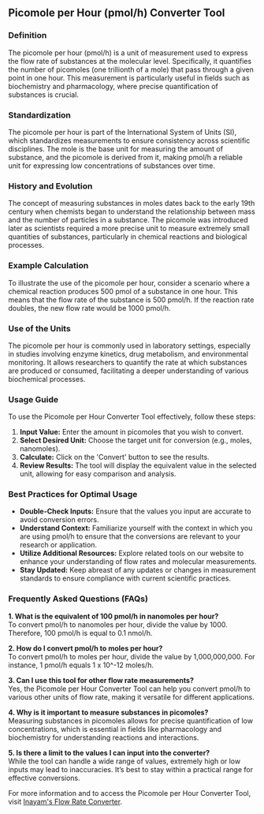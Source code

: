 ## Picomole per Hour (pmol/h) Converter Tool

### Definition
The picomole per hour (pmol/h) is a unit of measurement used to express the flow rate of substances at the molecular level. Specifically, it quantifies the number of picomoles (one trillionth of a mole) that pass through a given point in one hour. This measurement is particularly useful in fields such as biochemistry and pharmacology, where precise quantification of substances is crucial.

### Standardization
The picomole per hour is part of the International System of Units (SI), which standardizes measurements to ensure consistency across scientific disciplines. The mole is the base unit for measuring the amount of substance, and the picomole is derived from it, making pmol/h a reliable unit for expressing low concentrations of substances over time.

### History and Evolution
The concept of measuring substances in moles dates back to the early 19th century when chemists began to understand the relationship between mass and the number of particles in a substance. The picomole was introduced later as scientists required a more precise unit to measure extremely small quantities of substances, particularly in chemical reactions and biological processes.

### Example Calculation
To illustrate the use of the picomole per hour, consider a scenario where a chemical reaction produces 500 pmol of a substance in one hour. This means that the flow rate of the substance is 500 pmol/h. If the reaction rate doubles, the new flow rate would be 1000 pmol/h.

### Use of the Units
The picomole per hour is commonly used in laboratory settings, especially in studies involving enzyme kinetics, drug metabolism, and environmental monitoring. It allows researchers to quantify the rate at which substances are produced or consumed, facilitating a deeper understanding of various biochemical processes.

### Usage Guide
To use the Picomole per Hour Converter Tool effectively, follow these steps:
1. **Input Value:** Enter the amount in picomoles that you wish to convert.
2. **Select Desired Unit:** Choose the target unit for conversion (e.g., moles, nanomoles).
3. **Calculate:** Click on the 'Convert' button to see the results.
4. **Review Results:** The tool will display the equivalent value in the selected unit, allowing for easy comparison and analysis.

### Best Practices for Optimal Usage
- **Double-Check Inputs:** Ensure that the values you input are accurate to avoid conversion errors.
- **Understand Context:** Familiarize yourself with the context in which you are using pmol/h to ensure that the conversions are relevant to your research or application.
- **Utilize Additional Resources:** Explore related tools on our website to enhance your understanding of flow rates and molecular measurements.
- **Stay Updated:** Keep abreast of any updates or changes in measurement standards to ensure compliance with current scientific practices.

### Frequently Asked Questions (FAQs)

**1. What is the equivalent of 100 pmol/h in nanomoles per hour?**  
To convert pmol/h to nanomoles per hour, divide the value by 1000. Therefore, 100 pmol/h is equal to 0.1 nmol/h.

**2. How do I convert pmol/h to moles per hour?**  
To convert pmol/h to moles per hour, divide the value by 1,000,000,000. For instance, 1 pmol/h equals 1 x 10^-12 moles/h.

**3. Can I use this tool for other flow rate measurements?**  
Yes, the Picomole per Hour Converter Tool can help you convert pmol/h to various other units of flow rate, making it versatile for different applications.

**4. Why is it important to measure substances in picomoles?**  
Measuring substances in picomoles allows for precise quantification of low concentrations, which is essential in fields like pharmacology and biochemistry for understanding reactions and interactions.

**5. Is there a limit to the values I can input into the converter?**  
While the tool can handle a wide range of values, extremely high or low inputs may lead to inaccuracies. It’s best to stay within a practical range for effective conversions.

For more information and to access the Picomole per Hour Converter Tool, visit [Inayam's Flow Rate Converter](https://www.inayam.co/unit-converter/flow_rate_mole).